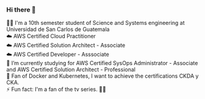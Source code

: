 ### Hi there 👋
:man_student: I'm a 10th semester student of Science and Systems engineering at Universidad de San Carlos de Guatemala  
:cloud: AWS Certified Cloud Practitioner  
:cloud: AWS Certified Solution Architect - Associate  
:cloud: AWS Certified Developer - Asssociate  
🌱 I’m currently studying for AWS Certified SysOps Administrator - Associate and AWS Certified Solution Architect - Professional  
:whale: Fan of Docker and Kubernetes, I want to achieve the certifications CKDA y CKA.  
⚡ Fun fact: I'm a fan of the tv series. :dragon_face::fire:

<!--
**Cristianncaste18/Cristianncaste18** is a ✨ _special_ ✨ repository because its `README.md` (this file) appears on your GitHub profile.

Here are some ideas to get you started:

- 🔭 I’m currently working on ...
- 🌱 I’m currently learning ...
- 👯 I’m looking to collaborate on ...
- 🤔 I’m looking for help with ...
- 💬 Ask me about ...
- 📫 How to reach me: ...
- 😄 Pronouns: ...
- ⚡ Fun fact: ...
-->

